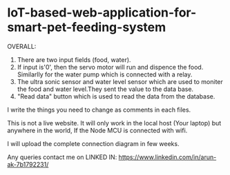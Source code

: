# IoT-based-web-application-for-smart-pet-feeding-system

OVERALL:
1. There are two input fields (food, water).
2. If input is'0', then the servo motor will run and dispence the food. Similarlly for the water pump which is connected with a relay.
3. The ultra sonic sensor and water level sensor which are used to moniter the food and water level.They sent the value to the data base.
4. "Read data" button which is used to read the data from the database. 


I write the things you need to change as comments in each files.

This is not a live website. 
It will only work in the local host (Your laptop) but anywhere in the world, If the Node MCU is connected with wifi.

I will upload the complete connection diagram in few weeks.


Any queries contact me on LINKED IN: https://www.linkedin.com/in/arun-ak-7b1792231/
